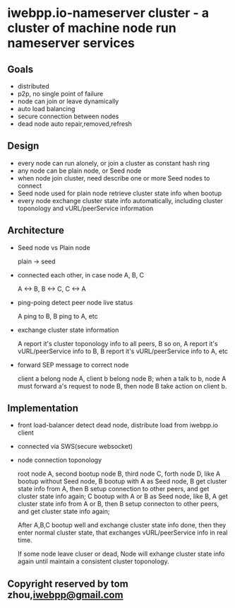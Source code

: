 iwebpp.io-nameserver cluster - a cluster of machine node run nameserver services
============================================================================


## Goals

* distributed
* p2p, no single point of failure
* node can join or leave dynamically
* auto load balancing
* secure connection between nodes
* dead node auto repair,removed,refresh


## Design

* every node can run alonely, or join a cluster as constant hash ring
* any node can be plain node, or Seed node
* when node join cluster, need describe one or more Seed nodes to connect
* Seed node used for plain node retrieve cluster state info when bootup
* every node exchange cluster state info automatically, including cluster toponology and vURL/peerService information


## Architecture

* Seed node vs Plain node

  plain -> seed
  
* connected each other, in case node A, B, C

  A <-> B, B <-> C, C <-> A
  
* ping-poing detect peer node live status

  A ping to B, B ping to A, etc
  
* exchange cluster state information

  A report it's cluster toponology info to all peers, B so on,
  A report it's vURL/peerService info to B, B report it's vURL/peerService info to A, etc

* forward SEP message to correct node

  client a belong node A, client b belong node B;
  when a talk to b, node A must forward a's request to node B, then 
  node B take action on client b.

## Implementation

* front load-balancer detect dead node, distribute load from iwebpp.io client

* connected via SWS(secure websocket)

* node connection toponology

  root node A, second bootup node B, third node C, forth node D, like 
  A bootup without Seed node, 
  B bootup with A as Seed node, B get cluster state info from A, 
  then B setup connection to other peers, and get cluster state info again;
  C bootup with A or B as Seed node, like B, A get cluster state info from A or B,
  then B setup connecton to other peers, and get cluster state info again;
  
  After A,B,C bootup well and exchange cluster state info done, then they enter
  normal cluster state, that exchanges vURL/peerService info in real time.
  
  If some node leave cluser or dead, Node will exhange cluster state info again until
  maintain a consistent cluster toponology.


## Copyright reserved by tom zhou,iwebpp@gmail.com
